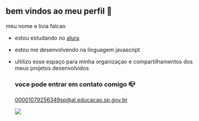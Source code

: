 ## bem vindos ao meu perfil 💙

meu nome e livia falcao 

- estou estudando no [alura](https://www.alura.com.br)
- estou me desenvolvendo na linguagem javascript
- ultilizo esse espaço para minha organizaçao e compartilhamentos dos meus projetos desenvolvidos

  ### voce pode entrar em contato comigo 📪
  
  00001079256349sp@al.educacao.sp.gov.br

  ![](https://media1.tenor.com/m/nisaHYy8yAYAAAAd/besito-catlove.gif)
